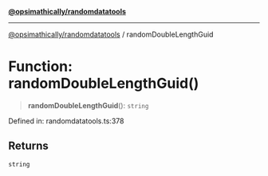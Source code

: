 [**@opsimathically/randomdatatools**](../README.md)

***

[@opsimathically/randomdatatools](../README.md) / randomDoubleLengthGuid

# Function: randomDoubleLengthGuid()

> **randomDoubleLengthGuid**(): `string`

Defined in: randomdatatools.ts:378

## Returns

`string`
